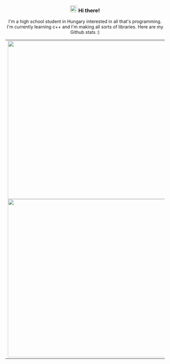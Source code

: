 <h3 align ="center"> <img src='https://qpluspicture.oss-cn-beijing.aliyuncs.com/6LjjQA/Hi.gif' alt='Hi' width="22"/> Hi there! </h3>

<p align="center">I'm a high school student in Hungary interested in all that's programming. I'm currently learning c++ and I'm making all sorts of libraries. Here are my Github stats :)</p>

<table>
  <tr>
    <td>
      <div align="center" valign="center">
      <img src="https://github-readme-stats.vercel.app/api?username=Xeretis&count_private=true&theme=tokyonight&hide=prs" width="500" />
      <img src="https://github-readme-stats.vercel.app/api/top-langs/?username=Xeretis&layout=compact&theme=tokyonight" width="500" />
      </div>
    </td>
    <td>
      <div align="center" valign="center">
      <img src="https://media.giphy.com/media/LmNwrBhejkK9EFP504/giphy.gif" width="600"/>
      </div>
    </td>
  </tr>
 </table>
